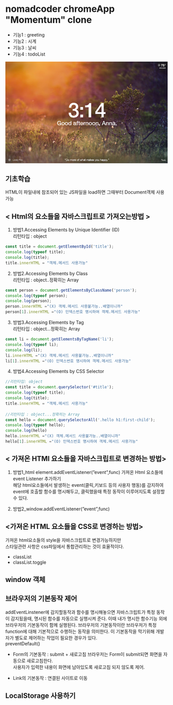 # nomadcoder chromeApp "Momentum" clone
  - 기능1 : greeting
  - 기능2 : 시계
  - 기능3 : 날씨
  - 기능4 : todoList
  
![Momentum](res/momentum.png)


## 기초학습 
HTML이 파일내에 참조되어 있는 JS파일을 load하면 그때부터 Document객체 사용가능


## < Html의 요소들을 자바스크립트로 가져오는방법 >
1. 방법1.Accessing Elements by Unique Identifier (ID)   
리턴타입 : object
```js
const title = document.getElementById('title');
console.log(typeof title);
console.log(title);
title.innerHTML = "객체.메서드 사용가능"
```
2. 방법2.Accessing Elements by Class   
리턴타입 : object..정확히는 Array
```js
const person = document.getElementsByClassName('person');
console.log(typeof person);
console.log(person);
person.innerHTML ="(X) 객체.메서드 사용불가능..배열이니까"
person[1].innerHTML ="(O) 인덱스번호 명시하여 객체.메서드 사용가능"
```
3. 방법3.Accessing Elements by Tag   
리턴타입 : object...정확히는 Array
```js
const li = document.getElementsByTagName('li');
console.log(typeof li);
console.log(li);
li.innerHTML ="(X) 객체.메서드 사용불가능..배열이니까"
li[1].innerHTML ="(O) 인덱스번호 명시하여 객체.메서드 사용가능"
```
4. 방법4.Accessing Elements by CSS Selector
```js
//리턴타입: object
const title = document.querySelector('#title');
console.log(typeof title);
console.log(title);
title.innerHTML = "객체.메서드 사용가능"

//리턴타입 : object...정확히는 Array
const hello = document.querySelectorAll('.hello h1:first-child');
console.log(typeof hello);
console.log(hello)
hello.innerHTML ="(X) 객체.메서드 사용불가능..배열이니까"
hello[1].innerHTML ="(O) 인덱스번호 명시하여 객체.메서드 사용가능"
```

## < 가져온 HTMl 요소들을 자바스크립트로 변경하는 방법>
1. 방법1_html element.addEventListener(”event”,func)
가져온 Html 요소들에 event Listener 추가하기   
해당 html요소들에서 발생하는 event(클릭,키보드 등의 사용자 행동)를 감지하여   
event에 호출할 함수를 명시해두고, 클릭했을때 특정 동작이 이루어지도록 설정할 수 있다.

2. 방법2_window.addEventListener(”event”,func)

## <가져온 HTML 요소들을 CSS로 변경하는 방법>
가져온 html요소들의 style을 자바스크립트로 변경가능하지만   
스타일관련 사항은 css파일에서 통합관리하는 것이 효율적이다.   
  - classList 
  - classList.toggle





## window 객체


## 브라우저의 기본동작 제어 
addEventLinstener에 감지할동작과 함수를 명시해놓으면 자바스크립트가 특정 동작이 감지됬을때,
명시된 함수를 자동으로 실행시켜 준다. 이때 내가 명시한 함수기능 외에 브라우저의 기본동작이 함께 실행된다.
브라우저의 기본동작이란 브라우저가 특정function에 대해 기본적으로 수행하는 동작을 의미한다.
이 기본동작을 막기위해 개발자가 별도로 제어하는 작업이 필요한 경우가 있다.   
preventDefault()

  - Form의 기본동작 : submit + 새로고침
    브라우저는 Form이 submit되면 화면을 자동으로 새로고침한다.   
    사용자가 입력한 내용이 화면에 남아있도록 새로고침 되지 않도록 제어.
  
  - Link의 기본동작 : 연결된 사이트로 이동


## LocalStorage 사용하기 


